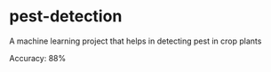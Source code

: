 # pest-detection

A machine learning project that helps in detecting pest in crop plants 

Accuracy: 88%
